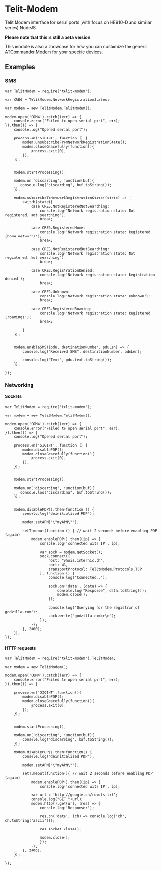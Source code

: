 # Telit-Modem

Telit Modem interface for serial ports (with focus on HE910-D and similiar series) NodeJS

__Please note that this is still a beta version__

This module is also a showcase for how you can customize the generic [ATCommander.Modem](https://www.npmjs.com/package/at-commander) for your specific devices.


## Examples

### SMS

    var TelitModem = require('telit-modem');

    var CREG = TelitModem.NetworkRegistrationStates;

    var modem = new TelitModem.TelitModem();

    modem.open('COM4').catch((err) => {
        console.error("Failed to open serial port", err);
    }).then(() => {
        console.log("Opened serial port");

        process.on('SIGINT', function () {
            modem.unsubscribeFromNetworkRegistrationState();
            modem.closeGracefully(function(){
                process.exit(0);
            });
        });


        modem.startProcessing();

        modem.on('discarding', function(buf){
           console.log("discarding", buf.toString());
        });

        modem.subscribeToNetworkRegistrationState((state) => {
            switch(state){
                case CREG.NotRegisteredNotSearching:
                    console.log("Network registration state: Not registered, not searching");
                    break;

                case CREG.RegisteredHome:
                    console.log('Network registration state: Registered (home network)');
                    break;

                case CREG.NotRegisteredButSearching:
                    console.log('Network registration state: Not registered, but searching');
                    break;

                case CREG.RegistrationDenied:
                    console.log('Network registration state: Registration denied');
                    break;

                case CREG.Unknown:
                    console.log('Network registration state: unknown');
                    break;

                case CREG.RegisteredRoaming:
                    console.log('Network registration state: Registered (roaming)');
                    break;

            }
        });


        modem.enableSMS((pdu, destinationNumber, pduLen) => {
            console.log("Received SMS", destinationNumber, pduLen);

            console.log("Text", pdu.text.toString());
        });

    });


### Networking

#### Sockets

    var TelitModem = require('telit-modem');

    var modem = new TelitModem.TelitModem();

    modem.open('COM4').catch((err) => {
        console.error("Failed to open serial port", err);
    }).then(() => {
        console.log("Opened serial port");

        process.on('SIGINT', function () {
            modem.disablePDP();
            modem.closeGracefully(function(){
                process.exit(0);
            });
        });


        modem.startProcessing();

        modem.on('discarding', function(buf){
           console.log("discarding", buf.toString());
        });


        modem.disablePDP().then(function () {
            console.log("deinitialized PDP");

            modem.setAPN("\"myAPN\"");

            setTimeout(function () { // wait 2 seconds before enabling PDP (again)
                modem.enablePDP().then((ip) => {
                    console.log('connected with IP', ip);

                    var sock = modem.getSocket();
                    sock.connect({
                        host: "whois.internic.ch",
                        port: 43,
                        transportProtocol: TelitModem.Protocols.TCP
                    }, function () {
                        console.log("Connected..");

                        sock.on('data', (data) => {
                            console.log("Response", data.toString());
                            modem.close();
                        });

                        console.log("Querying for the registrar of godzilla.com");
                        sock.write("godzilla.com\r\n");
                    });
                });
            }, 2000);
        });
    });


#### HTTP requests

    var TelitModem = require('telit-modem').TelitModem;

    var modem = new TelitModem();

    modem.open('COM4').catch((err) => {
        console.error("Failed to open serial port", err);
    }).then(() => {

        process.on('SIGINT',function(){
            modem.disablePDP();
            modem.closeGracefully(function(){
                process.exit(0);
            });
        });


        modem.startProcessing();

        modem.on('discarding', function(buf){
            console.log("discarding", buf.toString());
        });

        modem.disablePDP().then(function() {
            console.log("deinitialized PDP");

            modem.setAPN("\"myAPN\"");

            setTimeout(function(){ // wait 2 seconds before enabling PDP (again)
                modem.enablePDP().then((ip) => {
                    console.log('connected with IP', ip);

                var url = 'http://google.ch/robots.txt';
                console.log("GET "+url);
                modem.http().get(url, (res) => {
                    console.log('Response:');

                    res.on('data', (ch) => console.log('ch', ch.toString("ascii")));

                    res.socket.close();

                    modem.close();
                    });
                });
            }, 2000);
        });

    });


